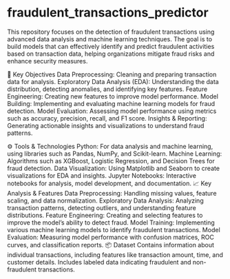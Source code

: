 # fraudulent_transactions_predictor
This repository focuses on the detection of fraudulent transactions using advanced data analysis and machine learning techniques. The goal is to build models that can effectively identify and predict fraudulent activities based on transaction data, helping organizations mitigate fraud risks and enhance security measures.

🚀 Key Objectives
Data Preprocessing: Cleaning and preparing transaction data for analysis.
Exploratory Data Analysis (EDA): Understanding the data distribution, detecting anomalies, and identifying key features.
Feature Engineering: Creating new features to improve model performance.
Model Building: Implementing and evaluating machine learning models for fraud detection.
Model Evaluation: Assessing model performance using metrics such as accuracy, precision, recall, and F1 score.
Insights & Reporting: Generating actionable insights and visualizations to understand fraud patterns.

⚙️ Tools & Technologies
Python: For data analysis and machine learning, using libraries such as Pandas, NumPy, and Scikit-learn.
Machine Learning: Algorithms such as XGBoost, Logistic Regression, and Decision Trees for fraud detection.
Data Visualization: Using Matplotlib and Seaborn to create visualizations for EDA and insights.
Jupyter Notebooks: Interactive notebooks for analysis, model development, and documentation.
📈 Key Analysis & Features
Data Preprocessing: Handling missing values, feature scaling, and data normalization.
Exploratory Data Analysis: Analyzing transaction patterns, detecting outliers, and understanding feature distributions.
Feature Engineering: Creating and selecting features to improve the model’s ability to detect fraud.
Model Training: Implementing various machine learning models to identify fraudulent transactions.
Model Evaluation: Measuring model performance with confusion matrices, ROC curves, and classification reports.
📦 Dataset
Contains information about individual transactions, including features like transaction amount, time, and customer details. Includes labeled data indicating fraudulent and non-fraudulent transactions.
